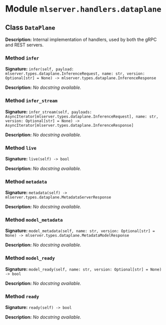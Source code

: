 # Module `mlserver.handlers.dataplane`


## Class `DataPlane`


**Description:**
Internal implementation of handlers, used by both the gRPC and REST
servers.

### Method `infer`


**Signature:** `infer(self, payload: mlserver.types.dataplane.InferenceRequest, name: str, version: Optional[str] = None) -> mlserver.types.dataplane.InferenceResponse`


**Description:**
*No docstring available.*

### Method `infer_stream`


**Signature:** `infer_stream(self, payloads: AsyncIterator[mlserver.types.dataplane.InferenceRequest], name: str, version: Optional[str] = None) -> AsyncIterator[mlserver.types.dataplane.InferenceResponse]`


**Description:**
*No docstring available.*

### Method `live`


**Signature:** `live(self) -> bool`


**Description:**
*No docstring available.*

### Method `metadata`


**Signature:** `metadata(self) -> mlserver.types.dataplane.MetadataServerResponse`


**Description:**
*No docstring available.*

### Method `model_metadata`


**Signature:** `model_metadata(self, name: str, version: Optional[str] = None) -> mlserver.types.dataplane.MetadataModelResponse`


**Description:**
*No docstring available.*

### Method `model_ready`


**Signature:** `model_ready(self, name: str, version: Optional[str] = None) -> bool`


**Description:**
*No docstring available.*

### Method `ready`


**Signature:** `ready(self) -> bool`


**Description:**
*No docstring available.*
